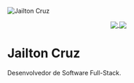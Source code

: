 ![Jailton Cruz](https://storage.googleapis.com/tom-cruz_cdn/assets/profile/profile.png)

<p align="center">
  <a href="https://github.com/anuraghazra/github-readme-stats">
    <img
      align="center"
      src="https://github-readme-stats.vercel.app/api/top-langs/?username=jailtoncruz&layout=compact&langs_count=7&theme=dracula"
    />
  </a>
  <a href="https://github.com/anuraghazra/github-readme-stats">
    <img
      align="center"
      src="https://github-readme-stats.vercel.app/api?username=jailtoncruz&show_icons=true&theme=dracula&include_all_commits=true&count_private=true"
    />
  </a>
</p>

<h1>Jailton Cruz</h1>
<p>Desenvolvedor de Software Full-Stack.</p>
